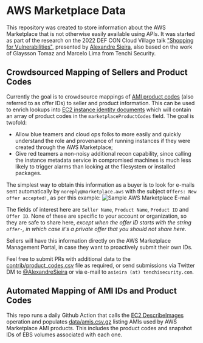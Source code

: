 # AWS Marketplace Data

This repository was created to store information about the AWS Marketplace that is not otherwise easily available
using APIs. It was started as part of the research on the 2022 DEF CON Cloud Village talk 
["Shopping for Vulnerabilities"](https://cloud-village.org/#talks?collapseAlexandreSieira),
presented by [Alexandre Sieira](https://twitter.com/AlexandreSieira), also based on the work of Glaysson Tomaz and 
Marcelo Lima from Tenchi Security.

## Crowdsourced Mapping of Sellers and Product Codes

Currently the goal is to crowdsource mappings of [AMI product codes](https://docs.aws.amazon.com/marketplace/latest/userguide/ami-getting-started.html) 
(also referred to as offer IDs) to seller and product information. This can be used to enrich lookups into 
[EC2 instance identity documents](https://docs.aws.amazon.com/AWSEC2/latest/UserGuide/instance-identity-documents.html)
which will contain an array of product codes in the `marketplaceProductCodes` field. The goal is twofold:
* Allow blue teamers and cloud ops folks to more easily and quickly understand the role and provenance of running instances
if they were created through the AWS Marketplace;
* Give red teamers a non-noisy additional recon capability, since calling the instance metadata service in compromised
machines is much less likely to trigger alarms than looking at the filesystem or installed packages.

The simplest way to obtain this information as a buyer is to look for e-mails sent automatically by 
`noreply@marketplace.aws` with the subject `Offers: New offer accepted!`, as per this example:
![Sample AWS Marketplace E-mail](sample-email.png)

The fields of interest here are `Seller Name`, `Product Name`, `Product ID` and `Offer ID`. None of these are specific 
to your account or organization, so they are safe to share here, *except when the offer ID starts with the string 
`offer-`, in which case it's a private offer that you should not share here*.

Sellers will have this information directly on the AWS Marketplace Management Portal, in case they want to proactively
submit their own IDs.

Feel free to submit PRs with additional data to the [contrib/product_codes.csv](contrib/product_codes.csv) file as required, or send 
submissions via Twitter DM to [@AlexandreSieira](https://twitter.com/AlexandreSieira) or via e-mail to 
`asieira (at) tenchisecurity.com`.

## Automated Mapping of AMI IDs and Product Codes

This repo runs a daily Github Action that calls the [EC2 DescribeImages](https://docs.aws.amazon.com/AWSEC2/latest/APIReference/API_DescribeImages.html)
operation and populates [data/amis.csv.gz](data/amis.csv.gz) listing AMIs used by AWS Marketplace AMI products. This includes the 
product codes and snapshot IDs of EBS volumes associated with each one.
